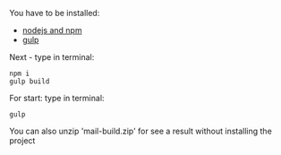 You have to be installed:

- [nodejs and npm](https://nodejs.org/)
- [gulp](http://gulpjs.com/)

Next - type in terminal:

```
npm i
gulp build
```

For start: type in terminal:

```
gulp
```

You can also unzip 'mail-build.zip' for see a result without installing the project 